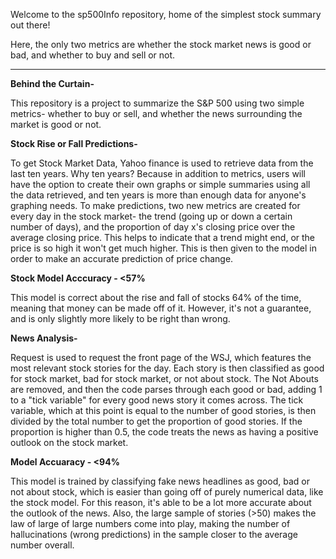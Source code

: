 
Welcome to the sp500Info repository, home of the simplest stock summary out there!

Here, the only two metrics are whether the stock market news is good or bad, and whether to buy and sell or not.
____________________________________________________________________________________________________________________

**Behind the Curtain-**

This repository is a project to summarize the S&P 500 using two simple metrics- whether to buy or sell, and whether the news surrounding the market is good or not.

**Stock Rise or Fall Predictions-**

To get Stock Market Data, Yahoo finance is used to retrieve data from the last ten years. Why ten years? Because in addition to metrics, users will have the option to create their own graphs or simple summaries using all the data retrieved, and ten years is more than enough data for anyone's graphing needs. To make predictions, two new metrics are created for every day in the stock market- the trend (going up or down a certain number of days), and the proportion of day x's closing price over the average closing price. This helps to indicate that a trend might end, or the price is so high it won't get much higher. This is then given to the model in order to make an accurate prediction of price change.

**Stock Model Acccuracy - <57%**

This model is correct about the rise and fall of stocks 64% of the time, meaning that money can be made off of it. However, it's not a guarantee, and is only slightly more likely to be right than wrong.

**News Analysis-**

Request is used to request the front page of the WSJ, which features the most relevant stock stories for the day. Each story is then classified as good for stock market, bad for stock market, or not about stock. The Not Abouts are removed, and then the code parses through each good or bad, adding 1 to a "tick variable" for every good news story it comes across. The tick variable, which at this point is equal to the number of good stories, is then divided by the total number to get the proportion of good stories. If the proportion is higher than 0.5, the code treats the news as having a positive outlook on the stock market.

**Model Accuaracy - <94%**

This model is trained by classifying fake news headlines as good, bad or not about stock, which is easier than going off of purely numerical data, like the stock model. For this reason, it's able to be a lot more accurate about the outlook of the news. Also, the large sample of stories (>50) makes the law of large of large numbers come into play, making the number of hallucinations (wrong predictions) in the sample closer to the average number overall. 
